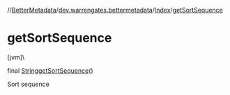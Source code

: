 //[BetterMetadata](../../../index.md)/[dev.warrengates.bettermetadata](../index.md)/[Index](index.md)/[getSortSequence](get-sort-sequence.md)

# getSortSequence

[jvm]\

final [String](https://docs.oracle.com/javase/8/docs/api/java/lang/String.html)[getSortSequence](get-sort-sequence.md)()

Sort sequence
